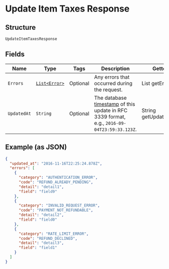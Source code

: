 
# Update Item Taxes Response

## Structure

`UpdateItemTaxesResponse`

## Fields

| Name | Type | Tags | Description | Getter |
|  --- | --- | --- | --- | --- |
| `Errors` | [`List<Error>`](../../doc/models/error.md) | Optional | Any errors that occurred during the request. | List<Error> getErrors() |
| `UpdatedAt` | `String` | Optional | The database [timestamp](https://developer.squareup.com/docs/build-basics/working-with-dates) of this update in RFC 3339 format, e.g., `2016-09-04T23:59:33.123Z`. | String getUpdatedAt() |

## Example (as JSON)

```json
{
  "updated_at": "2016-11-16T22:25:24.878Z",
  "errors": [
    {
      "category": "AUTHENTICATION_ERROR",
      "code": "REFUND_ALREADY_PENDING",
      "detail": "detail1",
      "field": "field9"
    },
    {
      "category": "INVALID_REQUEST_ERROR",
      "code": "PAYMENT_NOT_REFUNDABLE",
      "detail": "detail2",
      "field": "field0"
    },
    {
      "category": "RATE_LIMIT_ERROR",
      "code": "REFUND_DECLINED",
      "detail": "detail3",
      "field": "field1"
    }
  ]
}
```

